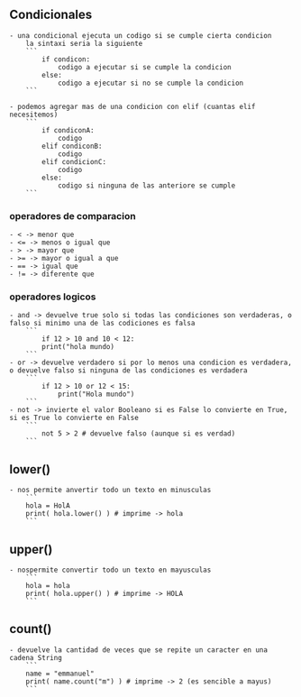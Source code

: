 ## Condicionales
    - una condicional ejecuta un codigo si se cumple cierta condicion
        la sintaxi seria la siguiente
        ```
            if condicon:
                codigo a ejecutar si se cumple la condicion
            else:
                codigo a ejecutar si no se cumple la condicion
        ```
    
    - podemos agregar mas de una condicion con elif (cuantas elif necesitemos)
        ```
            if condiconA:
                codigo
            elif condiconB:
                codigo
            elif condicionC:
                codigo
            else:
                codigo si ninguna de las anteriore se cumple
        ```
    
### operadores de comparacion
    - < -> menor que
    - <= -> menos o igual que
    - > -> mayor que
    - >= -> mayor o igual a que
    - == -> igual que
    - != -> diferente que

### operadores logicos
    - and -> devuelve true solo si todas las condiciones son verdaderas, o falso si minimo una de las codiciones es falsa
        ```
            if 12 > 10 and 10 < 12:
            print("hola mundo)
        ```
    - or -> devuelve verdadero si por lo menos una condicion es verdadera, o devuelve falso si ninguna de las condiciones es verdadera
        ```
            if 12 > 10 or 12 < 15:
                print("Hola mundo")
        ```
    - not -> invierte el valor Booleano si es False lo convierte en True, si es True lo convierte en False
        ```
            not 5 > 2 # devuelve falso (aunque si es verdad)
        ```
## lower()
    - nos permite anvertir todo un texto en minusculas
        ```
        hola = HolA
        print( hola.lower() ) # imprime -> hola
        ```
## upper()
    - nospermite convertir todo un texto en mayusculas
        ```
        hola = hola
        print( hola.upper() ) # imprime -> HOLA
        ```
## count()
    - devuelve la cantidad de veces que se repite un caracter en una cadena String
        ```
        name = "emmanuel"
        print( name.count("m") ) # imprime -> 2 (es sencible a mayus)
        ```